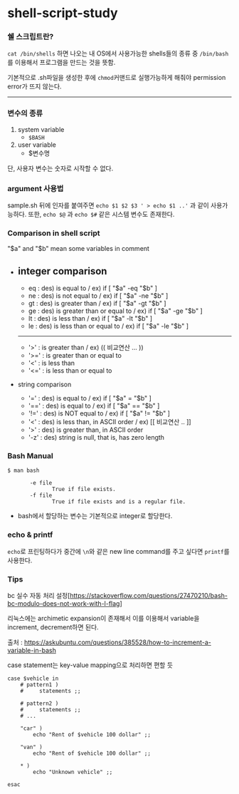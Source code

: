 # shell-script-study


### 쉘 스크립트란? 
`cat /bin/shells` 하면 나오는 내 OS에서 사용가능한 shells들의 종류 중 `/bin/bash`를 이용해서 프로그램을 만드는 것을 뜻함.

기본적으로 .sh파일을 생성한 후에 `chmod`커맨드로 실행가능하게 해줘야 permission error가 뜨지 않는다.

---

### 변수의 종류
1. system variable
    - `$BASH` 
2. user variable
    - $변수명

단, 사용자 변수는 숫자로 시작할 수 없다.


### argument 사용법
sample.sh 뒤에 인자를 붙여주면 `echo $1 $2 $3 ' > echo $1 ..'` 과 같이 사용가능하다.
또한, `echo $@` 과 `echo $#` 같은 시스템 변수도 존재한다.

### Comparison in shell script
"$a" and "$b" mean some variables in comment

- integer comparison
    ---
    - eq : des) is equal to / ex) if [ "$a" -eq "$b" ]
    - ne : des) is not equal to / ex) if [ "$a" -ne "$b" ]
    - gt : des) is greater than / ex) if [ "$a" -gt "$b" ]
    - ge : des) is greater than or equal to / ex) if [ "$a" -ge "$b" ]
    - lt : des) is less than / ex) if [ "$a" -lt "$b" ]
    - le : des) is less than or equal to / ex) if [ "$a" -le "$b" ]
    ---
    - '>' : is greater than / ex) (( 비교연산 ... ))
    - '>=' : is greater than or equal to
    - '<' : is less than
    - '<=' : is less than or equal to
    

- string comparison
    - '=' : des) is equal to / ex) if [ "$a" = "$b" ]
    - '==' : des) is equal to / ex) if [ "$a" == "$b" ]
    - '!=' : des) is NOT equal to / ex) if [ "$a" != "$b" ]
    - '<' : des) is less than, in ASCII order / ex) [[ 비교연산 .. ]]
    - '>' : des) is greater than, in ASCII order
    - '-z' : des) string is null, that is, has zero length

### Bash Manual
```
$ man bash

       -e file
              True if file exists.
       -f file
              True if file exists and is a regular file.
```
- bash에서 할당하는 변수는 기본적으로 integer로 할당한다.

### echo & printf
`echo`로 프린팅하다가 중간에 `\n`와 같은 new line command를 주고 싶다면 `printf`를 사용한다.

### Tips

bc 실수 자동 처리 설정[https://stackoverflow.com/questions/27470210/bash-bc-modulo-does-not-work-with-l-flag]

리눅스에는 archimetic expansion이 존재해서 이를 이용해서 variable을 increment, decrement하면 된다.

출처 : https://askubuntu.com/questions/385528/how-to-increment-a-variable-in-bash

case statement는 key-value mapping으로 처리하면 편할 듯
```
case $vehicle in 
    # pattern1 )
    #     statements ;;

    # pattern2 )
    #     statements ;;
    # ...

    "car" ) 
        echo "Rent of $vehicle 100 dollar" ;;

    "van" ) 
        echo "Rent of $vehicle 100 dollar" ;;

    * )
        echo "Unknown vehicle" ;;

esac
```